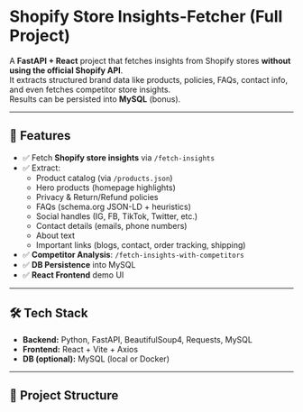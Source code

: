 # Shopify Store Insights-Fetcher (Full Project)

A **FastAPI + React** project that fetches insights from Shopify stores **without using the official Shopify API**.  
It extracts structured brand data like products, policies, FAQs, contact info, and even fetches competitor store insights.  
Results can be persisted into **MySQL** (bonus).

---

## 🚀 Features
- ✅ Fetch **Shopify store insights** via `/fetch-insights`
- ✅ Extract:
  - Product catalog (via `/products.json`)
  - Hero products (homepage highlights)
  - Privacy & Return/Refund policies
  - FAQs (schema.org JSON-LD + heuristics)
  - Social handles (IG, FB, TikTok, Twitter, etc.)
  - Contact details (emails, phone numbers)
  - About text
  - Important links (blogs, contact, order tracking, shipping)
- ✅ **Competitor Analysis**: `/fetch-insights-with-competitors`
- ✅ **DB Persistence** into MySQL
- ✅ **React Frontend** demo UI

---

## 🛠️ Tech Stack
- **Backend:** Python, FastAPI, BeautifulSoup4, Requests, MySQL
- **Frontend:** React + Vite + Axios
- **DB (optional):** MySQL (local or Docker)

---

## 📂 Project Structure
